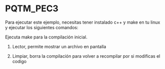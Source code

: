 # PQTM_PEC3

Para ejecutar este ejemplo, necesitas tener instalado c++ y make en tu linux y ejecutar los siguientes comandos:

Ejecuta make para la compilación inicial.

1. Lector, permite mostrar un archivo en pantalla

2. Limpiar, borra la compilación para volver a recompilar por si modificas el codigo
